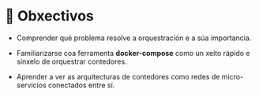 # 📜 Obxectivos

- Comprender qué problema resolve a orquestración e a súa importancia.

- Familiarizarse coa ferramenta **docker-compose** como un xeito rápido e sinxelo de orquestrar contedores.

- Aprender a ver as arquitecturas de contedores como redes de micro-servicios conectados entre sí.
